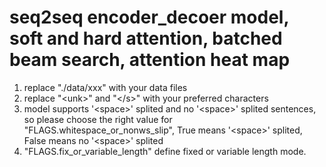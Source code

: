 # seq2seq encoder_decoer model, soft and hard attention, batched beam search, attention heat map

1. replace "./data/xxx" with your data files
2. replace "\<unk\>" and "\</s\>" with your preferred characters
3. model supports '\<space\>' splited and no '\<space\>' splited sentences, so please choose the right value for "FLAGS.whitespace_or_nonws_slip", True means '\<space\>' splited, False means no '\<space\>' splited
4. "FLAGS.fix_or_variable_length" define fixed or variable length mode.
